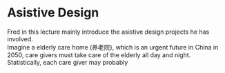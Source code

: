 # Asistive Design 

Fred in this lecture mainly introduce the asistive design projects he has involved.   
Imagine a elderly care home (养老院), which is an urgent future in China in 2050, care givers must take care of the elderly all day and night. Statistically, each care giver may probably 
